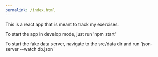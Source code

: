 ```yaml
---
permalink: /index.html
---
```


This is a react app that is meant to track my exercises.

To start the app in develop mode, just run 'npm start'

To start the fake data server, navigate to the src/data dir and run 'json-server --watch db.json'